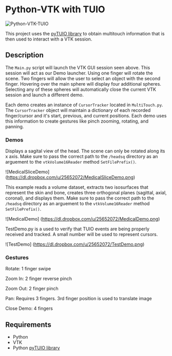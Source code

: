 # Python-VTK with TUIO

![Python-VTK-TUIO](https://dl.dropbox.com/u/25652072/DemoChooser.png)

This project uses the [pyTUIO library](http://code.google.com/p/pytuio/) to obtain multitouch information that is then used to interact with a VTK session. 

## Description

The `Main.py` script will launch the VTK GUI session seen above. This session will act as our Demo launcher. Using one finger will rotate the scene. 
Two fingers will allow the user to select an object with the second finger. Hovering over the main sphere will display four additional spheres. 
Selecting any of these spheres will automatically close the current VTK session and launch a different demo.

Each demo creates an instance of `CursorTracker` located in `MultiTouch.py`. The `CursorTracker` object will maintain a dictionary of each recorded finger/cursor
and it's start, previous, and current positions. Each demo uses this information to create gestures like pinch zooming, rotating, and panning. 

### Demos

Displays a sagital view of the head. The scene can only be rotated along its x axis. 
Make sure to pass the correct path to the `/headsq` directory as an arguement to the `vtkVolume16Reader` method `SetFilePrefix()`.

![MedicalSliceDemo] (https://dl.dropbox.com/u/25652072/MedicalSliceDemo.png)


This example reads a volume dataset, extracts two isosurfaces that represent the skin and bone, creates three orthogonal planes
(sagittal, axial, coronal), and displays them. Make sure to pass the correct path to the `/headsq` directory as an arguement to 
the `vtkVolume16Reader` method `SetFilePrefix()`.

![MedicalDemo] (https://dl.dropbox.com/u/25652072/MedicalDemo.png)


TestDemo.py is a used to verify that TUIO events are being properly received and tracked.
A small number will be used to represent cursors.

![TestDemo] (https://dl.dropbox.com/u/25652072/TestDemo.png)


### Gestures

Rotate: 1 finger swipe 

Zoom In: 2 finger reverse pinch 

Zoom Out: 2 finger pinch 

Pan: Requires 3 fingers. 3rd finger position is used to translate image 

Close Demo: 4 fingers  


## Requirements

* Python
* VTK
* Python [pyTUIO library](http://code.google.com/p/pytuio/)
